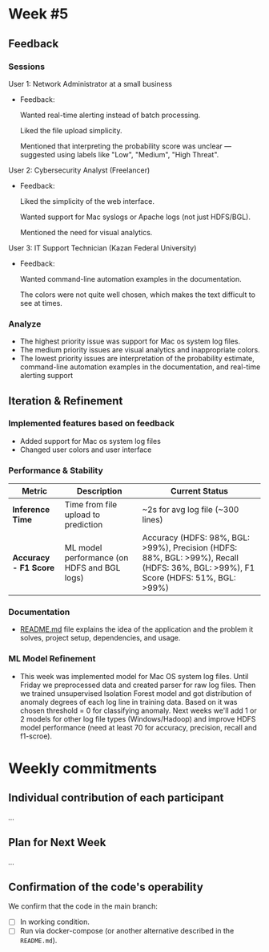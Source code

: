 # **Week #5**

## Feedback

### Sessions

User 1: Network Administrator at a small business

  - Feedback:

    Wanted real-time alerting instead of batch processing.

    Liked the file upload simplicity.

    Mentioned that interpreting the probability score was unclear — suggested using labels like "Low", "Medium", "High Threat".

User 2: Cybersecurity Analyst (Freelancer)

  - Feedback:

    Liked the simplicity of the web interface.

    Wanted support for Mac syslogs or Apache logs (not just HDFS/BGL).

    Mentioned the need for visual analytics.

User 3: IT Support Technician (Kazan Federal University)
 
  - Feedback:
  
    Wanted command-line automation examples in the documentation.
  
    The colors were not quite well chosen, which makes the text difficult to see at times.

### Analyze

* The highest priority issue was support for Mac os system log files.
* The medium priority issues are visual analytics and inappropriate colors.
* The lowest priority issues are interpretation of the probability estimate, command-line automation examples in the documentation, and real-time alerting support
## Iteration & Refinement

### Implemented features based on feedback

* Added support for Mac os system log files
* Changed user colors and user interface

### Performance & Stability

| Metric                     | Description                                                | Current Status                                            |
| -------------------------- | ---------------------------------------------------------- | --------------------------------------------------------- |
| **Inference Time**       | Time from file upload to prediction                        | \~2s for avg log file (\~300 lines)                     |
| **Accuracy - F1 Score**  | ML model performance (on HDFS and BGL logs)                | Accuracy (HDFS: 98%, BGL: >99%), Precision (HDFS: 88%, BGL: >99%), Recall (HDFS: 36%, BGL: >99%), F1 Score (HDFS: 51%, BGL: >99%)                        |                                 |

### Documentation

 * [README.md](https://github.com/IU-Capstone-Project-2025/MLTD/blob/main/README.md) file	explains the idea of the application and the problem it solves, project setup, dependencies, and usage.


### ML Model Refinement

- This week was implemented model for Mac OS system log files. Until Friday we preprocessed data and  created parser for raw log files. Then we trained unsupervised Isolation Forest model and got distribution of anomaly degrees of each log line in training data. Based on it was chosen threshold = 0 for classifying anomaly. Next weeks we'll add 1 or 2 models for other log file types (Windows/Hadoop) and improve HDFS model performance (need at least 70 for accuracy, precision, recall and f1-scroe).

# Weekly commitments

## Individual contribution of each participant

*...*

## Plan for Next Week

*...*

## Confirmation of the code's operability

We confirm that the code in the main branch:
- [ ] In working condition.
- [ ] Run via docker-compose (or another alternative described in the `README.md`).

